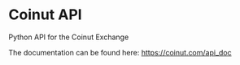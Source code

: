 # Coinut API
Python API for the Coinut Exchange

The documentation can be found here: https://coinut.com/api_doc

